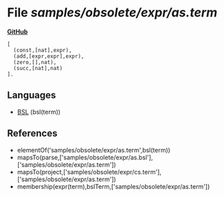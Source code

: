 # File _samples/obsolete/expr/as.term_
**[GitHub](https://github.com/softlang/yas/blob/master/samples/obsolete/expr/as.term)**
```
[
  (const,[nat],expr),
  (add,[expr,expr],expr),
  (zero,[],nat),
  (succ,[nat],nat)
].
```

## Languages
* [BSL](../languages/BSL.md) (bsl(term))

## References
* elementOf('samples/obsolete/expr/as.term',bsl(term))
* mapsTo(parse,['samples/obsolete/expr/as.bsl'],['samples/obsolete/expr/as.term'])
* mapsTo(project,['samples/obsolete/expr/cs.term'],['samples/obsolete/expr/as.term'])
* membership(expr(term),bslTerm,['samples/obsolete/expr/as.term'])
